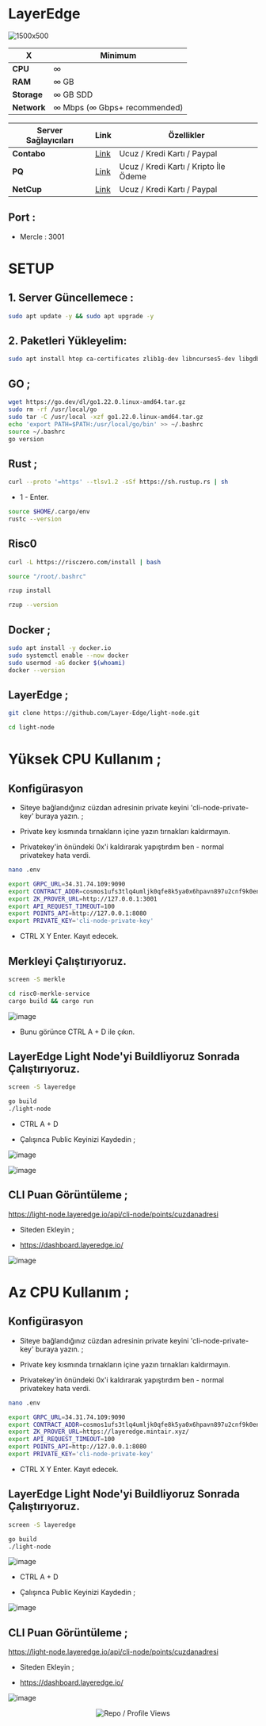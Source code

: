 # LayerEdge

![1500x500](https://github.com/user-attachments/assets/b9412116-6613-40ce-b04e-dd49c905bfca)


| X        | Minimum              |
|------------------|----------------------------|
| **CPU**          | ∞ |
| **RAM**          | ∞ GB                     |
| **Storage**      | ∞ GB SDD                   |
| **Network**      | ∞ Mbps (∞ Gbps+ recommended) |

| Server Sağlayıcıları        | Link              | Özellikler |
|------------------|----------------------------|----------------------------|
| **Contabo**          | [Link](https://www.dpbolvw.net/click-101330552-12454592)                     | Ucuz / Kredi Kartı / Paypal  |
| **PQ**      | [Link](https://pq.hosting/?from=627713)                  | Ucuz / Kredi Kartı / Kripto İle Ödeme |
| **NetCup**          | [Link](https://www.netcup.com/en/?ref=261820) | Ucuz / Kredi Kartı / Paypal |

## Port : 
- Mercle : 3001


# SETUP

## 1. Server Güncellemece : 

```bash
sudo apt update -y && sudo apt upgrade -y
```
## 2. Paketleri Yükleyelim:

```bash
sudo apt install htop ca-certificates zlib1g-dev libncurses5-dev libgdbm-dev libnss3-dev tmux iptables curl nvme-cli git wget make jq libleveldb-dev build-essential pkg-config ncdu tar clang bsdmainutils lsb-release libssl-dev libreadline-dev libffi-dev jq gcc screen unzip lz4 -y
```
## GO ;

```bash
wget https://go.dev/dl/go1.22.0.linux-amd64.tar.gz
sudo rm -rf /usr/local/go
sudo tar -C /usr/local -xzf go1.22.0.linux-amd64.tar.gz
echo 'export PATH=$PATH:/usr/local/go/bin' >> ~/.bashrc
source ~/.bashrc
go version 
```

## Rust ; 

```bash
curl --proto '=https' --tlsv1.2 -sSf https://sh.rustup.rs | sh
```
- 1 - Enter.

```bash
source $HOME/.cargo/env
rustc --version 
```

## Risc0

```bash
curl -L https://risczero.com/install | bash
```
```bash
source "/root/.bashrc"
```
```bash
rzup install
```
```bash
rzup --version
```

## Docker ; 
```bash
sudo apt install -y docker.io
sudo systemctl enable --now docker
sudo usermod -aG docker $(whoami)
docker --version
```

## LayerEdge ; 

```bash
git clone https://github.com/Layer-Edge/light-node.git
```
```bash
cd light-node
```


# Yüksek CPU Kullanım ; 

## Konfigürasyon

- Siteye bağlandığınız cüzdan adresinin private keyini 'cli-node-private-key' buraya yazın. ; 

- Private key kısmında tırnakların içine yazın tırnakları kaldırmayın.
- Privatekey'in önündeki 0x'i kaldırarak yapıştırdım ben - normal privatekey hata verdi.

```bash
nano .env
```

```bash
export GRPC_URL=34.31.74.109:9090
export CONTRACT_ADDR=cosmos1ufs3tlq4umljk0qfe8k5ya0x6hpavn897u2cnf9k0en9jr7qarqqt56709
export ZK_PROVER_URL=http://127.0.0.1:3001
export API_REQUEST_TIMEOUT=100
export POINTS_API=http://127.0.0.1:8080
export PRIVATE_KEY='cli-node-private-key'
```

- CTRL X Y Enter. Kayıt edecek.

## Merkleyi Çalıştırıyoruz.

```bash
screen -S merkle
```
```bash
cd risc0-merkle-service
cargo build && cargo run
```

![image](https://github.com/user-attachments/assets/90462164-c3c0-4735-8877-670543c0afb7)

- Bunu görünce CTRL A + D ile çıkın.

## LayerEdge Light Node'yi Buildliyoruz Sonrada Çalıştırıyoruz.

```bash
screen -S layeredge
```

```bash
go build
./light-node
```

- CTRL A + D

- Çalışınca Public Keyinizi Kaydedin ; 

![image](https://github.com/user-attachments/assets/0e925a9f-3cbf-4e82-9ff3-5d140285bd7f)

![image](https://github.com/user-attachments/assets/4ac59fd4-cc5f-4abd-8430-1da8f867cc7b)


## CLI Puan Görüntüleme ; 

https://light-node.layeredge.io/api/cli-node/points/cuzdanadresi

- Siteden Ekleyin ; 

- https://dashboard.layeredge.io/

![image](https://github.com/user-attachments/assets/cd9ac166-6f9f-4fec-8dfd-caa87454b340)

# Az CPU Kullanım ; 

## Konfigürasyon

- Siteye bağlandığınız cüzdan adresinin private keyini 'cli-node-private-key' buraya yazın. ; 

- Private key kısmında tırnakların içine yazın tırnakları kaldırmayın.
- Privatekey'in önündeki 0x'i kaldırarak yapıştırdım ben - normal privatekey hata verdi.

```bash
nano .env
```

```bash
export GRPC_URL=34.31.74.109:9090
export CONTRACT_ADDR=cosmos1ufs3tlq4umljk0qfe8k5ya0x6hpavn897u2cnf9k0en9jr7qarqqt56709
export ZK_PROVER_URL=https://layeredge.mintair.xyz/
export API_REQUEST_TIMEOUT=100
export POINTS_API=http://127.0.0.1:8080
export PRIVATE_KEY='cli-node-private-key'
```

- CTRL X Y Enter. Kayıt edecek.


## LayerEdge Light Node'yi Buildliyoruz Sonrada Çalıştırıyoruz.

```bash
screen -S layeredge
```
```bash
go build
./light-node
```

![image](https://github.com/user-attachments/assets/291fec20-bc36-4bd8-bb26-8a55471e8815)


- CTRL A + D

- Çalışınca Public Keyinizi Kaydedin ; 

![image](https://github.com/user-attachments/assets/0e925a9f-3cbf-4e82-9ff3-5d140285bd7f)



## CLI Puan Görüntüleme ; 

https://light-node.layeredge.io/api/cli-node/points/cuzdanadresi

- Siteden Ekleyin ; 

- https://dashboard.layeredge.io/

![image](https://github.com/user-attachments/assets/cd9ac166-6f9f-4fec-8dfd-caa87454b340)


<p align="center">
  <img src="https://komarev.com/ghpvc/?username=FurkanL0&style=flat-square&color=red&label=Profile+Views+/+Repo+Views+" alt="Repo / Profile Views" />
</p>
